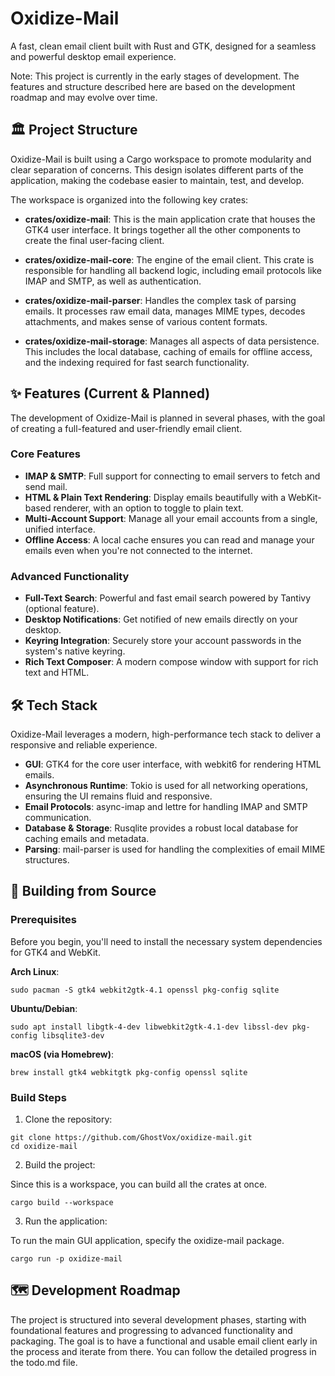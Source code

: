 # Oxidize-Mail

A fast, clean email client built with Rust and GTK, designed for a seamless and powerful desktop email experience.

Note: This project is currently in the early stages of development. The features and structure described here are based on the development roadmap and may evolve over time.

## 🏛️ Project Structure

Oxidize-Mail is built using a Cargo workspace to promote modularity and clear separation of concerns. This design isolates different parts of the application, making the codebase easier to maintain, test, and develop.

The workspace is organized into the following key crates:

- **crates/oxidize-mail**: This is the main application crate that houses the GTK4 user interface. It brings together all the other components to create the final user-facing client.

- **crates/oxidize-mail-core**: The engine of the email client. This crate is responsible for handling all backend logic, including email protocols like IMAP and SMTP, as well as authentication.

- **crates/oxidize-mail-parser**: Handles the complex task of parsing emails. It processes raw email data, manages MIME types, decodes attachments, and makes sense of various content formats.

- **crates/oxidize-mail-storage**: Manages all aspects of data persistence. This includes the local database, caching of emails for offline access, and the indexing required for fast search functionality.

## ✨ Features (Current & Planned)

The development of Oxidize-Mail is planned in several phases, with the goal of creating a full-featured and user-friendly email client.

### Core Features

- **IMAP & SMTP**: Full support for connecting to email servers to fetch and send mail.
- **HTML & Plain Text Rendering**: Display emails beautifully with a WebKit-based renderer, with an option to toggle to plain text.
- **Multi-Account Support**: Manage all your email accounts from a single, unified interface.
- **Offline Access**: A local cache ensures you can read and manage your emails even when you're not connected to the internet.

### Advanced Functionality

- **Full-Text Search**: Powerful and fast email search powered by Tantivy (optional feature).
- **Desktop Notifications**: Get notified of new emails directly on your desktop.
- **Keyring Integration**: Securely store your account passwords in the system's native keyring.
- **Rich Text Composer**: A modern compose window with support for rich text and HTML.

## 🛠️ Tech Stack

Oxidize-Mail leverages a modern, high-performance tech stack to deliver a responsive and reliable experience.

- **GUI**: GTK4 for the core user interface, with webkit6 for rendering HTML emails.
- **Asynchronous Runtime**: Tokio is used for all networking operations, ensuring the UI remains fluid and responsive.
- **Email Protocols**: async-imap and lettre for handling IMAP and SMTP communication.
- **Database & Storage**: Rusqlite provides a robust local database for caching emails and metadata.
- **Parsing**: mail-parser is used for handling the complexities of email MIME structures.

## 🚀 Building from Source

### Prerequisites

Before you begin, you'll need to install the necessary system dependencies for GTK4 and WebKit.

**Arch Linux**:

```shell
sudo pacman -S gtk4 webkit2gtk-4.1 openssl pkg-config sqlite
```

**Ubuntu/Debian**:

```shell
sudo apt install libgtk-4-dev libwebkit2gtk-4.1-dev libssl-dev pkg-config libsqlite3-dev
```

**macOS (via Homebrew)**:

```shell
brew install gtk4 webkitgtk pkg-config openssl sqlite
```

### Build Steps

1. Clone the repository:

```shell
git clone https://github.com/GhostVox/oxidize-mail.git
cd oxidize-mail
```
2. Build the project:

Since this is a workspace, you can build all the crates at once.

```shell
cargo build --workspace
```

3. Run the application:

To run the main GUI application, specify the oxidize-mail package.
```shell
cargo run -p oxidize-mail
```

## 🗺️ Development Roadmap

The project is structured into several development phases, starting with foundational features and progressing to advanced functionality and packaging. The goal is to have a functional and usable email client early in the process and iterate from there. You can follow the detailed progress in the todo.md file.
